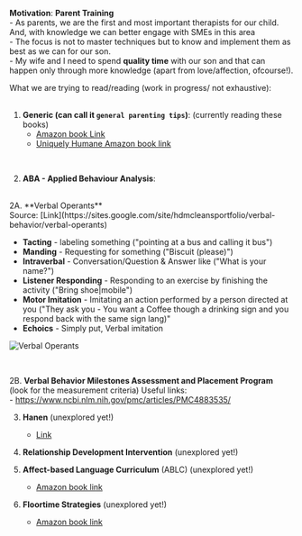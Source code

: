 **Motivation**: **Parent Training** <br>
    - As parents,   we are the first and most important therapists for our child. And, with knowledge we can better engage with SMEs in this area <br>
    - The focus is not to master techniques but to know and implement them as best as we can for our son. <br>
    - My wife and I need to spend **quality time** with our son and that can happen only through more knowledge (apart from love/affection, ofcourse!). <br>

What we are trying to read/reading (work in progress/ not exhaustive): <br>
<br>
1. **Generic (can call it `general parenting tips`)**: (currently reading these books) <br>
    - [Amazon book Link](https://www.amazon.com/World-Difference-Ultimate-Handbook-Parenting/dp/1639047972) <br>
    - [Uniquely Humane Amazon book link](https://www.amazon.com/Uniquely-Human-Different-Seeing-Autism/dp/1476776245/ref=sr_1_1?dchild=1&keywords=uniquely+human&qid=1634733348&qsid=147-8342270-8237523&s=books&sr=1-1&sres=1476776245%2C0812994868%2C1982193891%2C1684033888%2C0393714845%2CB00L9AY254%2C1647398312%2CB00FML0QOM%2CB07NF681RS%2C0062270451%2C1541647149%2CB07T4H92H7%2C1629145076%2C1878424505%2C1641521236%2C1641522968&srpt=ABIS_BOOK) <br>
<br>

2. **ABA - Applied Behaviour Analysis**: 
<br>
   2A. **Verbal Operants** <br>
   Source: [Link](https://sites.google.com/site/hdmcleansportfolio/verbal-behavior/verbal-operants) <br>
   
   - **Tacting** - labeling something ("pointing at a bus and calling it bus") <br>
   - **Manding** - Requesting for something ("Biscuit (please)") <br>
   - **Intraverbal** - Conversation/Question & Answer like ("What is your name?") <br>
   - **Listener Responding** - Responding to an exercise by finishing the activity ("Bring shoe|mobile")<br>
   - **Motor Imitation** - Imitating an action performed by a person directed at you ("They ask you - You want a Coffee though a drinking sign and you respond back with the same sign lang)" <br>
   - **Echoics** - Simply put, Verbal imitation <br>
   
   ![Verbal Operants](https://sites.google.com/site/hdmcleansportfolio/_/rsrc/1472859488886/verbal-behavior/verbal-operants/Capture2.PNG)
   
   <br>
   
   2B. **Verbal Behavior Milestones Assessment and Placement Program** (look for the measurement criteria)
    Useful links: <br>
    - https://www.ncbi.nlm.nih.gov/pmc/articles/PMC4883535/ <br>

3. **Hanen** (unexplored yet!) <br>
    - [Link](http://www.hanen.org/About-Us/What-We-Do/Early-Childhood-Autism.aspx) <br>

4. **Relationship Development Intervention** (unexplored yet!) <br>

5. **Affect-based Language Curriculum** (ABLC) (unexplored yet!) <br>
    - [Amazon book link](https://www.google.com/url?sa=t&rct=j&q=&esrc=s&source=web&cd=&cad=rja&uact=8&ved=2ahUKEwjW_4DU_NjzAhVS7XMBHYBdDncQFnoECAMQAQ&url=https%3A%2F%2Fwww.amazon.com%2FAffect-Based-Language-Curriculum-ABLC-Second%2Fdp%2F0972892591&usg=AOvVaw14XRFq8HONknMS7QgWzJlP) <br>

6. **Floortime Strategies** (unexplored yet!) <br>
    - [Amazon book link](https://www.amazon.com/Engaging-Autism-Floortime-Approach-Communicate/dp/0738210943/ref=pd_sbs_1/147-8342270-8237523?pd_rd_w=yXibj&pf_rd_p=3676f086-9496-4fd7-8490-77cf7f43f846&pf_rd_r=TE4FZKHV1YAMBE1QHJJS&pd_rd_r=fd936c73-bb2b-42c4-9bd5-b409846a50e5&pd_rd_wg=Yfowl&pd_rd_i=0738210943&psc=1)   
